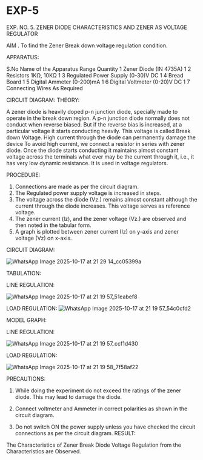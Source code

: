 # EXP-5
EXP. NO. 5. 		ZENER DIODE CHARACTERISTICS AND ZENER AS VOLTAGE REGULATOR

AIM
. To find the Zener Break down voltage regulation condition.

APPARATUS:

S.No	Name of the Apparatus	Range	Quantity
1	Zener Diode (IN 4735A)		1
2	Resistors	1KΩ, 10KΩ	1
3	Regulated Power Supply	(0-30)V DC	1
4	Bread Board		1
5	Digital Ammeter	(0-200)mA	1
6	Digital Voltmeter	(0-20)V DC	1
7	Connecting Wires	As Required	

CIRCUIT DIAGRAM:
THEORY:
	
A zener diode is heavily doped p-n junction diode, specially made to operate in the break down region. A p-n junction diode normally does not conduct when reverse biased. But if the reverse bias is increased, at a particular voltage it starts conducting heavily. This voltage is called Break down Voltage. High current through the diode can permanently damage the device To avoid high current, we connect a resistor in series with zener diode. Once the diode starts conducting it maintains almost constant voltage across the terminals what ever may be the current through it, i.e., it has very low dynamic resistance. It is used in voltage regulators.

PROCEDURE:

1. Connections are made as per the circuit diagram.
2. The Regulated power supply voltage is increased in steps.
3. The voltage across the diode (Vz.) remains almost constant although the current through the diode increases. This voltage serves as reference voltage.
4. The zener current (lz), and the zener voltage (Vz.) are observed and then noted in the tabular form.
4. A graph is plotted between zener current (Iz) on y-axis and zener voltage (Vz) on x-axis.


CIRCUIT DIAGRAM:

![WhatsApp Image 2025-10-17 at 21 29 14_cc05399a](https://github.com/user-attachments/assets/3b9ec1a7-357a-4d30-bf52-7cdebb85aa2d)

TABULATION:

LINE REGULATION:

 ![WhatsApp Image 2025-10-17 at 21 19 57_51eabef8](https://github.com/user-attachments/assets/af7686b9-fe52-4e00-89fc-fb9d7858611d)



LOAD REGULATION:
![WhatsApp Image 2025-10-17 at 21 19 57_54c0cfd2](https://github.com/user-attachments/assets/7ec8b750-5520-405d-be04-c0168e1e283e)


MODEL GRAPH:

LINE REGULATION:

![WhatsApp Image 2025-10-17 at 21 19 57_ccf1d430](https://github.com/user-attachments/assets/23828df7-b160-4ee5-ac18-ae5252bf64ad)

LOAD REGULATION:

![WhatsApp Image 2025-10-17 at 21 19 58_7f58af22](https://github.com/user-attachments/assets/c9972e75-8069-4d22-bc0a-e95dfb0339b4)

PRECAUTIONS:

1. While doing the experiment do not exceed the ratings of the zener diode. This may lead to damage the diode.
2. Connect voltmeter and Ammeter in correct polarities as shown in the circuit diagram.

3. Do not switch ON the power supply unless you have checked the circuit connections as per the circuit diagram.
RESULT:

The Characteristics of Zener Break Diode Voltage Regulation from the Characteristics are Observed.
